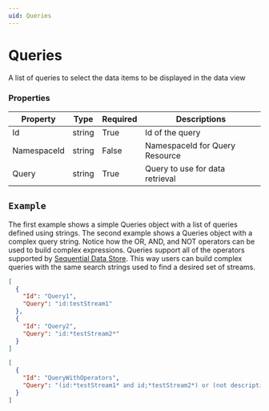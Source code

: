 ```yaml
---
uid: Queries
---
```


 
 # Queries
A list of queries to select the data items to be displayed in the data view
### Properties

Property | Type | Required | Descriptions
 --- | --- | --- | ---
Id | string | True | Id of the query
NamespaceId | string | False | NamespaceId for Query Resource
Query | string | True | Query to use for data retrieval

## `Example` 
The first example shows a simple Queries object with a list of queries defined using strings. The second example shows a Queries object with a complex query string. Notice how the OR, AND, and NOT operators can be used to build complex expressions. Queries support all of the operators supported by [Sequential Data Store](https://ocs-docs.osisoft.com/Documentation/SequentialDataStore/Searching.html). This way users can build complex queries with the same search strings used to find a desired set of streams.
```json
[
  {
    "Id": "Query1",
    "Query": "id:testStream1"
  },
  {
    "Id": "Query2",
    "Query": "id:*testStream2*"
  }
]
``` 
```json
[
  {
    "Id": "QueryWithOperators",
    "Query": "(id:*testStream1* and id;*testStream2*) or (not description:*testStream3*)"
  }
]
``` 
